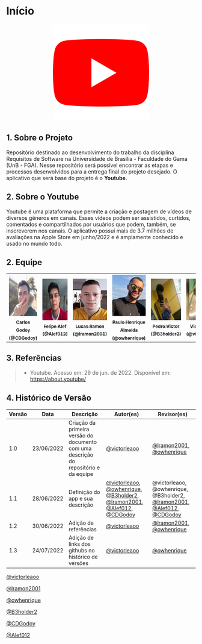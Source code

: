 # Início

<center>

<img src="./media/logo-youtube.png" width="256" height="256" />

</center>

## 1. Sobre o Projeto
Repositório destinado ao desenvolvimento do trabalho da disciplina Requisitos de Software na Universidade de Brasília - Faculdade do Gama (UnB - FGA). Nesse repositório será possível encontrar as etapas e processos desenvolvidos para a entrega final do projeto desejado. O aplicativo que será base do projeto é o **Youtube**.

## 2. Sobre o Youtube

Youtube é uma plataforma que permite a criação e postagem de vídeos de diversos gêneros em canais. Esses vídeos podem ser assistidos, curtidos, comentados e compartilhados por usuários que podem, também, se inscreverem nos canais. O aplicativo possui mais de 3.7 milhões de avaliações na Apple Store em junho/2022 e é amplamente conhecido e usado no mundo todo.

## 2. Equipe
<table>
  <tr>
    <td align="center">
      <a href="https://github.com/CDGodoy" target="_blank">
        <img src="./media/foto-carlos.png" height="110px" width="100px;" alt="Foto Carlos Godoy"/><br>
        <sub>
          <b>Carlos Godoy (@CDGodoy)</b>
        </sub>
      </a>
    </td>
    <td align="center">
      <a href="https://github.com/Alef012" target="_blank">
        <img src="./media/foto-felipe.jpg" height="110px" width="100px;" alt="Foto Felipe Alef"/><br>
        <sub>
          <b>Felipe Alef (@Alef012)</b>
        </sub>
      </a>
    </td>
    <td align="center">
      <a href="https://github.com/lramon2001" target="_blank">
        <img src="./media/foto-lucas.jpg" height="110px" width="100px;" alt="Foto Lucas Ramon"/><br>
        <sub>
          <b>Lucas Ramon (@lramon2001)</b>
        </sub>
      </a>
    </td>
    <td align="center">
      <a href="https://github.com/owhenrique" target="_blank">
        <img src="./media/foto-ph.jpg" height="110px" width="100px;" alt="Foto Paulo Henrique"/><br>
        <sub>
          <b>Paulo Henrique Almeida (@owhenrique)</b>
        </sub>
      </a>
    </td>
    <td align="center">
      <a href="https://github.com/B3holder2" target="_blank">
        <img src="./media/foto-pedro.jpg" height="110px" width="100px;" alt="Foto Pedro Victor"/><br>
        <sub>
          <b>Pedro Victor (@B3holder2)</b>
        </sub>
      </a>
    </td>
    <td align="center">
      <a href="https://github.com/victorleaoo" target="_blank">
        <img src="./media/foto-victor.jpg" height="110px" width="100px;" alt="Foto Victor Leão"/><br>
        <sub>
          <b>Victor Leão (@victorleaoo)</b>
        </sub>
      </a>
    </td> 
</table>

## 3. Referências

> - Youtube. Acesso em: 29 de jun. de 2022. Disponível em: https://about.youtube/

## 4. Histórico de Versão
| Versão | Data | Descrição | Autor(es) | Revisor(es) |
| ------ | ---- | --------- | --------- | ----------- |
| 1.0    | 23/06/2022 | Criação da primeira versão do documento com uma descrição do repositório e da equipe | <a href="https://github.com/victorleaoo">@victorleaoo</a> | <a href="https://github.com/lramon2001">@lramon2001</a>, <a href="https://github.com/owhenrique">@owhenrique</a> |
| 1.1    | 28/06/2022 | Definição do app e sua descrição | <a href="https://github.com/victorleaoo">@victorleaoo</a>, <a href="https://github.com/owhenrique">@owhenrique</a>, <a href="https://github.com/B3holder2">@B3holder2</a>, <a href="https://github.com/lramon2001">@lramon2001</a>, <a href="https://github.com/Alef012">@Alef012</a>, <a href="https://github.com/CDGodoy">@CDGodoy</a> | @victorleaoo, @owhenrique, @B3holder2, <a href="https://github.com/lramon2001">@lramon2001</a>, <a href="https://github.com/Alef012">@Alef012</a>, <a href="https://github.com/CDGodoy">@CDGodoy</a> |
| 1.2    | 30/06/2022 | Adição de referências | <a href="https://github.com/victorleaoo">@victorleaoo</a> | <a href="https://github.com/lramon2001">@lramon2001</a>, <a href="https://github.com/owhenrique">@owhenrique</a> |
| 1.3    | 24/07/2022 | Adição de links dos githubs no histórico de versões | <a href="https://github.com/victorleaoo">@victorleaoo</a> | <a href="https://github.com/owhenrique">@owhenrique</a> |

<a href="https://github.com/victorleaoo">@victorleaoo</a>

<a href="https://github.com/lramon2001">@lramon2001</a>

<a href="https://github.com/owhenrique">@owhenrique</a>

<a href="https://github.com/B3holder2">@B3holder2</a>

<a href="https://github.com/CDGodoy">@CDGodoy</a>

<a href="https://github.com/Alef012">@Alef012</a>
